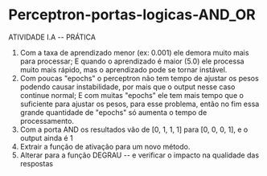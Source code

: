 # Perceptron-portas-logicas-AND_OR
ATIVIDADE I.A -- PRÁTICA

1. Com a taxa de aprendizado menor (ex: 0.001) ele demora muito mais para processar; E quando o aprendizado é maior (5.0) ele processa muito mais rápido, mas o aprendizado pode se tornar instável.
2. Com poucas "epochs" o perceptron não tem tempo de ajustar os pesos podendo causar instabilidade, por mais que o output nesse caso continue normal; E com muitas "epochs" ele tem mais tempo que o suficiente para ajustar os pesos, para esse problema, então no fim essa grande quantidade de "epochs" só aumenta o tempo de processamento. 
3. Com a porta AND os resultados vão de [0, 1, 1, 1] para [0, 0, 0, 1], e o output ainda é 1
4. Extrair a função de ativação para um novo método.
5. Alterar para a função DEGRAU -- e verificar o impacto na qualidade das respostas
